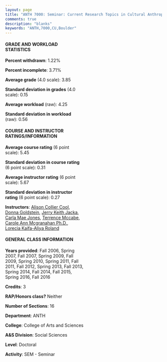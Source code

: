 ```yaml
---
layout: page
title: "ANTH 7000: Seminar: Current Research Topics in Cultural Anthropology Statistics"
comments: true
description: "blanks"
keywords: "ANTH,7000,CU,Boulder"
---
```

<head>
<script src="https://ajax.googleapis.com/ajax/libs/jquery/2.1.3/jquery.min.js"></script>
<script src="https://dl.dropboxusercontent.com/s/pc42nxpaw1ea4o9/highcharts.js?dl=0"></script>
<!-- <script src="../assets/js/highcharts.js"></script> -->
<style type="text/css">@font-face {
	font-family: "Bebas Neue";
	src: url(https://www.filehosting.org/file/details/544349/BebasNeue Regular.otf) format("opentype");
	}
	h1.Bebas { 
		font-family: "Bebas Neue", Verdana, Tahoma;
	}
</style>
</head>
<body>
	<div id="container" style="float: right; width: 45%; height: 88%; margin-left: 2.5%; margin-right: 2.5%;"></div>
	<script language="JavaScript">
		$(document).ready(function() {
		var chart = {type: 'column'};
		var title = {text: 'Grade Distribution'};
		var xAxis = {categories: ['A','B','C','D','F'],crosshair: true};
		var yAxis = {min: 0,title: {text: 'Percentage'}};
		var tooltip = {headerFormat: '<center><b><span style="font-size:20px">{point.key}</span></b></center>',
		               pointFormat: '<td style="padding:0"><b>{point.y:.1f}%</b></td>',
		               footerFormat: '</table>',shared: true,useHTML: true};
		var plotOptions = {column: {pointPadding: 0.0,borderWidth: 0}};  
		var credits = {enabled: false};var series= [{name: 'Percent',data: [90.06,8.41,1.53,0.0,0.0,]}];
		var json = {};
		json.chart = chart;
		json.title = title;
		json.tooltip = tooltip;
		json.xAxis = xAxis;
		json.yAxis = yAxis;  
		json.series = series;
		json.plotOptions = plotOptions;  
		json.credits = credits;
		$('#container').highcharts(json);
	});
	</script>
</body>
			   
#### GRADE AND WORKLOAD STATISTICS

**Percent withdrawn**: 1.22%

**Percent incomplete**: 3.71%

**Average grade** (4.0 scale): 3.85

**Standard deviation in grades** (4.0 scale): 0.15

**Average workload** (raw): 4.25

**Standard deviation in workload** (raw): 0.56

#### COURSE AND INSTRUCTOR RATINGS/INFORMATION

**Average course rating** (6 point scale): 5.45

**Standard deviation in course rating** (6 point scale): 0.31

**Average instructor rating** (6 point scale): 5.67

**Standard deviation in instructor rating** (6 point scale): 0.27

**Instructors**: <a href='../../instructors/Alison_Collier_Cool'>Alison Collier Cool</a>, <a href='../../instructors/Donna_Goldstein'>Donna Goldstein</a>, <a href='../../instructors/Jerry_Keith_Jacka'>Jerry Keith Jacka</a>, <a href='../../instructors/Carla_Mae_Jones'>Carla Mae Jones</a>, <a href='../../instructors/Terrence_Mccabe'>Terrence Mccabe</a>, <a href='../../instructors/Carole_Ann_Mcgranahan_Ph.D.'>Carole Ann Mcgranahan Ph.D.</a>, <a href='../../instructors/Lorecia_Kaifa-Aliya_Roland'>Lorecia Kaifa-Aliya Roland</a>

#### GENERAL CLASS INFORMATION

**Years provided**: Fall 2006, Spring 2007, Fall 2007, Spring 2009, Fall 2009, Spring 2010, Spring 2011, Fall 2011, Fall 2012, Spring 2013, Fall 2013, Spring 2014, Fall 2014, Fall 2015, Spring 2016, Fall 2016

**Credits**: 3

**RAP/Honors class?** Neither

**Number of Sections**: 16

**Department**: ANTH

**College**: College of Arts and Sciences

**A&S Division**: Social Sciences

**Level**: Doctoral

**Activity**: SEM - Seminar

